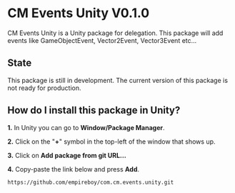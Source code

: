# CM Events Unity V0.1.0

CM Events Unity is a Unity package for delegation. This package will add events like GameObjectEvent, Vector2Event, Vector3Event etc...

## State

This package is still in development. The current version of this package is not ready for production.

## How do I install this package in Unity?

**1.** In Unity you can go to **Window/Package Manager**.

**2.** Click on the "**+**" symbol in the top-left of the window that shows up.

**3.** Click on **Add package from git URL...**

**4.** Copy-paste the link below and press **Add**.
```
https://github.com/empireboy/com.cm.events.unity.git
```
